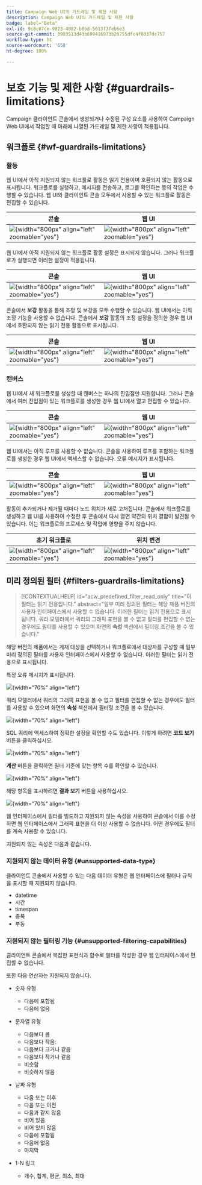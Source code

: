 ```yaml
---
title: Campaign Web UI의 가드레일 및 제한 사항
description: Campaign Web UI의 가드레일 및 제한 사항
badge: label="Beta"
exl-id: 9c8c67ce-9823-4082-b0bd-5613f3feb6e3
source-git-commit: 3903513d43b699416973b26755dfc4f0337dc757
workflow-type: ht
source-wordcount: '658'
ht-degree: 100%

---
```


# 보호 기능 및 제한 사항 {#guardrails-limitations}

Campaign 클라이언트 콘솔에서 생성되거나 수정된 &#x200B;&#x200B;구성 요소를 사용하여 Campaign Web UI에서 작업할 때 아래에 나열된 가드레일 및 제한 사항이 적용됩니다.

## 워크플로 {#wf-guardrails-limitations}

### 활동

웹 UI에서 아직 지원되지 않는 워크플로 활동은 읽기 전용이며 호환되지 않는 활동으로 표시됩니다. 워크플로를 실행하고, 메시지를 전송하고, 로그를 확인하는 등의 작업은 수행할 수 있습니다. 웹 UI와 클라이언트 콘솔 모두에서 사용할 수 있는 워크플로 활동은 편집할 수 있습니다.

| 콘솔 | 웹 UI |
| --- | --- |
| ![](assets/limitations-activities-console.png){width="800px" align="left" zoomable="yes"} | ![](assets/limitations-activities-web.png){width="800px" align="left" zoomable="yes"} |

웹 UI에서 아직 지원되지 않는 워크플로 활동 설정은 표시되지 않습니다. 그러나 워크플로가 실행되면 이러한 설정이 적용됩니다.

| 콘솔 | 웹 UI |
| --- | --- |
| ![](assets/limitations-options-console.png){width="800px" align="left" zoomable="yes"} | ![](assets/limitations-options-web.png){width="800px" align="left" zoomable="yes"} |

콘솔에서 **보강** 활동을 통해 조정 및 보강을 모두 수행할 수 있습니다. 웹 UI에서는 아직 조정 기능을 사용할 수 없습니다. 콘솔에서 **보강** 활동의 조정 설정을 정의한 경우 웹 UI에서 호환되지 않는 읽기 전용 활동으로 표시됩니다.

| 콘솔 | 웹 UI |
| --- | --- |
| ![](assets/limitations-options-console.png){width="800px" align="left" zoomable="yes"} | ![](assets/limitations-options-web.png){width="800px" align="left" zoomable="yes"} |

### 캔버스

웹 UI에서 새 워크플로를 생성할 때 캔버스는 하나의 진입점만 지원합니다. 그러나 콘솔에서 여러 진입점이 있는 워크플로를 생성한 경우 웹 UI에서 열고 편집할 수 있습니다.

| 콘솔 | 웹 UI |
| --- | --- |
| ![](assets/limitations-multiple-console.png){width="800px" align="left" zoomable="yes"} | ![](assets/limitations-multiple-web.png){width="800px" align="left" zoomable="yes"} |

웹 UI에서는 아직 루프를 사용할 수 없습니다. 콘솔을 사용하여 루프를 포함하는 워크플로를 생성한 경우 웹 UI에서 액세스할 수 없습니다. 오류 메시지가 표시됩니다.

| 콘솔 | 웹 UI |
| --- | --- |
| ![](assets/limitations-loops-console.png){width="800px" align="left" zoomable="yes"} | ![](assets/limitations-loops-web.png){width="800px" align="left" zoomable="yes"} |

활동이 추가되거나 제거될 때마다 노드 위치가 새로 고쳐집니다. 콘솔에서 워크플로를 생성하고 웹 UI를 사용하여 수정한 후 콘솔에서 다시 열면 약간의 위치 결함이 발견될 수 있습니다. 이는 워크플로의 프로세스 및 작업에 영향을 주지 않습니다.

| 초기 워크플로 | 위치 변경 |
| --- | --- |
| ![](assets/limitations-positioning1.png){width="800px" align="left" zoomable="yes"} | ![](assets/limitations-positioning2.png){width="800px" align="left" zoomable="yes"} |

## 미리 정의된 필터 {#filters-guardrails-limitations}

>[!CONTEXTUALHELP]
>id="acw_predefined_filter_read_only"
>title="이 필터는 읽기 전용입니다."
>abstract="일부 미리 정의된 필터는 해당 제품 버전의 사용자 인터페이스에서 사용할 수 없습니다. 이러한 필터는 읽기 전용으로 표시됩니다. 쿼리 모델러에서 쿼리의 그래픽 표현을 볼 수 없고 필터를 편집할 수 없는 경우에도 필터를 사용할 수 있으며 화면의 **속성** 섹션에서 필터링 조건을 볼 수 있습니다."

해당 버전의 제품에서는 게재 대상을 선택하거나 워크플로에서 대상자를 구성할 때 일부 미리 정의된 필터를 사용자 인터페이스에서 사용할 수 없습니다. 이러한 필터는 읽기 전용으로 표시됩니다.

특정 오류 메시지가 표시됩니다.

![](assets/filter-unavailable.png){width="70%" align="left"}

쿼리 모델러에서 쿼리의 그래픽 표현을 볼 수 없고 필터를 편집할 수 없는 경우에도 필터를 사용할 수 있으며 화면의 **속성** 섹션에서 필터링 조건을 볼 수 있습니다.

![](assets/rule-edit.png){width="70%" align="left"}

SQL 쿼리에 액세스하여 정확한 설정을 확인할 수도 있습니다. 이렇게 하려면 **코드 보기** 버튼을 클릭하십시오.

![](assets/rule-code-view.png){width="70%" align="left"}

**계산** 버튼을 클릭하면 필터 기준에 맞는 항목 수를 확인할 수 있습니다.

![](assets/rule-calculate.png){width="70%" align="left"}

해당 항목을 표시하려면 **결과 보기** 버튼을 사용하십시오.

![](assets/rule-view-results.png){width="70%" align="left"}

웹 인터페이스에서 필터를 빌드하고 지원되지 않는 속성을 사용하여 콘솔에서 이를 수정하면 웹 인터페이스에서 그래픽 표현을 더 이상 사용할 수 없습니다. 어떤 경우에도 필터를 계속 사용할 수 있습니다.

지원되지 않는 속성은 다음과 같습니다.

### 지원되지 않는 데이터 유형 {#unsupported-data-type}

클라이언트 콘솔에서 사용할 수 있는 다음 데이터 유형은 웹 인터페이스에 필터나 규칙을 표시할 때 지원되지 않습니다.

* datetime
* 시간
* timespan
* 중복
* 부동

### 지원되지 않는 필터링 기능 {#unsupported-filtering-capabilities}

클라이언트 콘솔에서 복잡한 표현식과 함수로 필터를 작성한 경우 웹 인터페이스에서 편집할 수 없습니다.

또한 다음 연산자는 지원되지 않습니다.

* 숫자 유형
   * 다음에 포함됨
   * 다음에 없음

* 문자열 유형
   * 다음보다 큼
   * 다음보다 작음:
   * 다음보다 크거나 같음
   * 다음보다 작거나 같음
   * 비슷함
   * 비슷하지 않음

* 날짜 유형
   * 다음 또는 이후
   * 다음 또는 이전
   * 다음과 같지 않음
   * 비어 있음
   * 비어 있지 않음
   * 다음에 포함됨
   * 다음에 없음
   * 마지막

* 1-N 링크
   * 개수, 합계, 평균, 최소, 최대
